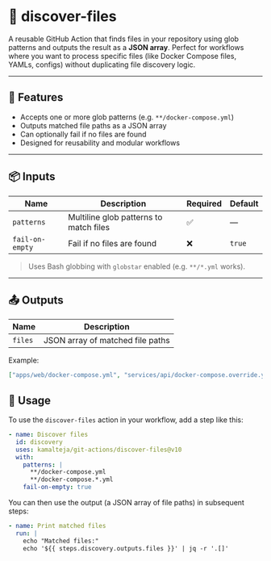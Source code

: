 # 📂 discover-files

A reusable GitHub Action that finds files in your repository using glob patterns and outputs the result as a **JSON array**. Perfect for workflows where you want to process specific files (like Docker Compose files, YAMLs, configs) without duplicating file discovery logic.

---

## 🚀 Features

- Accepts one or more glob patterns (e.g. `**/docker-compose.yml`)
- Outputs matched file paths as a JSON array
- Can optionally fail if no files are found
- Designed for reusability and modular workflows

---

## 📦 Inputs

| Name            | Description                            | Required | Default |
|-----------------|----------------------------------------|----------|---------|
| `patterns`       | Multiline glob patterns to match files | ✅       | —       |
| `fail-on-empty`  | Fail if no files are found             | ❌       | `true`  |

> Uses Bash globbing with `globstar` enabled (e.g. `**/*.yml` works).

---

## 📤 Outputs

| Name   | Description                      |
|--------|----------------------------------|
| `files`| JSON array of matched file paths |

Example:
```json
["apps/web/docker-compose.yml", "services/api/docker-compose.override.yml"]
```

## 🚀 Usage

To use the `discover-files` action in your workflow, add a step like this:

```yaml
- name: Discover files
  id: discovery
  uses: kamalteja/git-actions/discover-files@v10
  with:
    patterns: |
      **/docker-compose.yml
      **/docker-compose.*.yml
    fail-on-empty: true
```

You can then use the output (a JSON array of file paths) in subsequent steps:

```yaml
- name: Print matched files
  run: |
    echo "Matched files:"
    echo '${{ steps.discovery.outputs.files }}' | jq -r '.[]'
```
